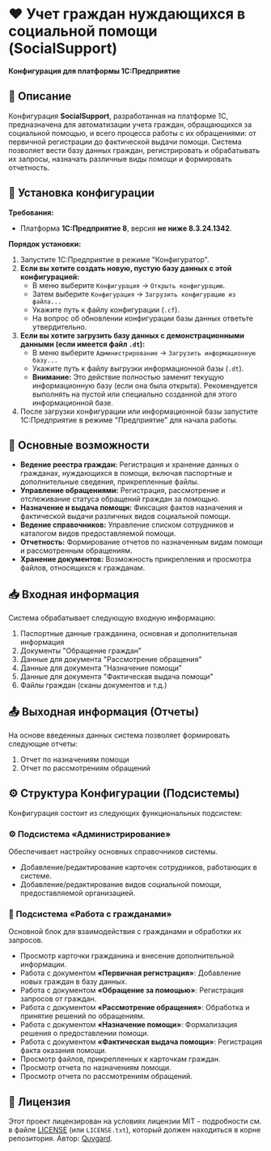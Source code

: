 # ❤️ Учет граждан нуждающихся в социальной помощи (SocialSupport)

**Конфигурация для платформы 1С:Предприятие**

## 📄 Описание

Конфигурация **SocialSupport**, разработанная на платформе 1С, предназначена для автоматизации учета граждан, обращающихся за социальной помощью, и всего процесса работы с их обращениями: от первичной регистрации до фактической выдачи помощи. Система позволяет вести базу данных граждан, регистрировать и обрабатывать их запросы, назначать различные виды помощи и формировать отчетность.

## 🚀 Установка конфигурации

**Требования:**

*   Платформа **1С:Предприятие 8**, версия **не ниже 8.3.24.1342**.

**Порядок установки:**

1.  Запустите 1С:Предприятие в режиме "Конфигуратор".
2.  **Если вы хотите создать новую, пустую базу данных с этой конфигурацией:**
    *   В меню выберите `Конфигурация` -> `Открыть конфигурацию`.
    *   Затем выберите `Конфигурация` -> `Загрузить конфигурацию из файла...`
    *   Укажите путь к файлу конфигурации (`.cf`).
    *   На вопрос об обновлении конфигурации базы данных ответьте утвердительно.
3.  **Если вы хотите загрузить базу данных с демонстрационными данными (если имеется файл `.dt`):**
    *   В меню выберите `Администрирование` -> `Загрузить информационную базу...`
    *   Укажите путь к файлу выгрузки информационной базы (`.dt`).
    *   **Внимание:** Это действие полностью заменит текущую информационную базу (если она была открыта). Рекомендуется выполнять на пустой или специально созданной для этого информационной базе.
4.  После загрузки конфигурации или информационной базы запустите 1С:Предприятие в режиме "Предприятие" для начала работы.

## 🌟 Основные возможности

*   **Ведение реестра граждан:** Регистрация и хранение данных о гражданах, нуждающихся в помощи, включая паспортные и дополнительные сведения, прикрепленные файлы.
*   **Управление обращениями:** Регистрация, рассмотрение и отслеживание статуса обращений граждан за помощью.
*   **Назначение и выдача помощи:** Фиксация фактов назначения и фактической выдачи различных видов социальной помощи.
*   **Ведение справочников:** Управление списком сотрудников и каталогом видов предоставляемой помощи.
*   **Отчетность:** Формирование отчетов по назначенным видам помощи и рассмотренным обращениям.
*   **Хранение документов:** Возможность прикрепления и просмотра файлов, относящихся к гражданам.

## 📥 Входная информация

Система обрабатывает следующую входную информацию:

1.  Паспортные данные гражданина, основная и дополнительная информация
2.  Документы "Обращение граждан"
3.  Данные для документа "Рассмотрение обращения"
4.  Данные для документа "Назначение помощи"
5.  Данные для документа "Фактическая выдача помощи"
6.  Файлы граждан (сканы документов и т.д.)

## 📤 Выходная информация (Отчеты)

На основе введенных данных система позволяет формировать следующие отчеты:

1.  Отчет по назначениям помощи
2.  Отчет по рассмотрениям обращений

## ⚙️ Структура Конфигурации (Подсистемы)

Конфигурация состоит из следующих функциональных подсистем:

### ⚙️ **Подсистема «Администрирование»**

Обеспечивает настройку основных справочников системы.

*   Добавление/редактирование карточек сотрудников, работающих в системе.
*   Добавление/редактирование видов социальной помощи, предоставляемой организацией.

### 👥 **Подсистема «Работа с гражданами»**

Основной блок для взаимодействия с гражданами и обработки их запросов.

*   Просмотр карточки гражданина и внесение дополнительной информации.
*   Работа с документом **«Первичная регистрация»**: Добавление новых граждан в базу данных.
*   Работа с документом **«Обращение за помощью»**: Регистрация запросов от граждан.
*   Работа с документом **«Рассмотрение обращения»**: Обработка и принятие решений по обращениям.
*   Работа с документом **«Назначение помощи»**: Формализация решения о предоставлении помощи.
*   Работа с документом **«Фактическая выдача помощи»**: Регистрация факта оказания помощи.
*   Просмотр файлов, прикрепленных к карточкам граждан.
*   Просмотр отчета по назначениям помощи.
*   Просмотр отчета по рассмотрениям обращений.

## 📄 Лицензия

Этот проект лицензирован на условиях лицензии MIT - подробности см. в файле [LICENSE](LICENSE) (или `LICENSE.txt`), который должен находиться в корне репозитория. Автор: [Quvgard](https://github.com/Quvgard).

